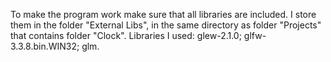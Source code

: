 To make the program work make sure that all libraries are included. 
I store them in the folder "External Libs", in the same directory as folder "Projects" that contains folder "Clock".
Libraries I used:
glew-2.1.0;
glfw-3.3.8.bin.WIN32;
glm.
